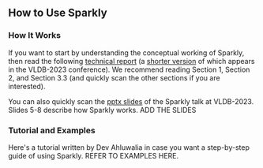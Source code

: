 ## How to Use Sparkly

### How It Works

If you want to start by understanding the conceptual working of Sparkly, then read the following [technical report](https://pages.cs.wisc.edu/~anhai/papers1/sparkly-tr22.pdf) (a [shorter version](https://pages.cs.wisc.edu/~anhai/papers1/sparkly-vldb2023.pdf) of which appears in the VLDB-2023 conference). We recommend reading Section 1, Section 2, and Section 3.3 (and quickly scan the other sections if you are interested). 

You can also quickly scan the [pptx slides](https://pages.cs.wisc.edu/~anhai/papers1/sparkly-talk-vldb2023.pdf) of the Sparkly talk at VLDB-2023. Slides 5-8 describe how Sparkly works. ADD THE SLIDES

### Tutorial and Examples

Here's a tutorial written by Dev Ahluwalia in case you want a step-by-step guide of using Sparkly. REFER TO EXAMPLES HERE.


